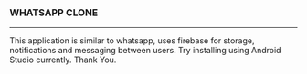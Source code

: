### WHATSAPP CLONE
----------
This application is similar to whatsapp, uses firebase for storage, notifications and messaging between users.
Try installing using Android Studio currently.
Thank You.
